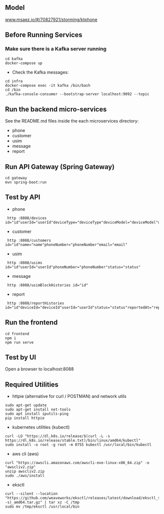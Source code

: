 # 

## Model
www.msaez.io/#/70827921/storming/ktphone

## Before Running Services
### Make sure there is a Kafka server running
```
cd kafka
docker-compose up
```
- Check the Kafka messages:
```
cd infra
docker-compose exec -it kafka /bin/bash
cd /bin
./kafka-console-consumer --bootstrap-server localhost:9092 --topic
```

## Run the backend micro-services
See the README.md files inside the each microservices directory:

- phone
- customer
- usim
- message
- report


## Run API Gateway (Spring Gateway)
```
cd gateway
mvn spring-boot:run
```

## Test by API
- phone
```
 http :8088/devices id="id"userId="userId"deviceType="deviceType"deviceModel="deviceModel"deviceStatus="deviceStatus"
```
- customer
```
 http :8088/customers id="id"name="name"phoneNumber="phoneNumber"email="email"
```
- usim
```
 http :8088/usims id="id"userId="userId"phoneNumber="phoneNumber"status="status"
```
- message
```
 http :8088/usimBlockHistories id="id"
```
- report
```
 http :8088/reportHistories id="id"deviceId="deviceId"userId="userId"status="status"reportedAt="reportedAt"clearedAt="clearedAt"contents="contents"
```


## Run the frontend
```
cd frontend
npm i
npm run serve
```

## Test by UI
Open a browser to localhost:8088

## Required Utilities

- httpie (alternative for curl / POSTMAN) and network utils
```
sudo apt-get update
sudo apt-get install net-tools
sudo apt install iputils-ping
pip install httpie
```

- kubernetes utilities (kubectl)
```
curl -LO "https://dl.k8s.io/release/$(curl -L -s https://dl.k8s.io/release/stable.txt)/bin/linux/amd64/kubectl"
sudo install -o root -g root -m 0755 kubectl /usr/local/bin/kubectl
```

- aws cli (aws)
```
curl "https://awscli.amazonaws.com/awscli-exe-linux-x86_64.zip" -o "awscliv2.zip"
unzip awscliv2.zip
sudo ./aws/install
```

- eksctl 
```
curl --silent --location "https://github.com/weaveworks/eksctl/releases/latest/download/eksctl_$(uname -s)_amd64.tar.gz" | tar xz -C /tmp
sudo mv /tmp/eksctl /usr/local/bin
```

